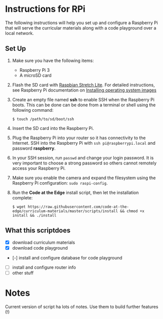 # Instructions for RPi

The following instructions will help you set up and configure a Raspberry Pi that will serve the curricular materials along with a code playground over a local network.

## Set Up

1. Make sure you have the following items:

    - Raspberry Pi 3
    - A microSD card

1. Flash the SD card with [Raspbian Stretch Lite](https://www.raspberrypi.org/downloads/raspbian/). For detailed instructions, see Raspberry Pi documentation on [Installing operating system images](https://www.raspberrypi.org/documentation/installation/installing-images/)

1. Create an empty file named **ssh** to enable SSH when the Raspberry Pi boots. This can be done can be done from a terminal or shell using the following command:

    ```
    $ touch /path/to/sd/boot/ssh
    ```

1. Insert the SD card into the Raspberry Pi.

1. Plug the Raspberry Pi  into your router so it has connectivity to the Internet. SSH into the Raspberry Pi with `ssh pi@raspberrypi.local` and password **raspberry**.

1. In your SSH session, run `passwd` and change your login password. It is very important to choose a strong password so others cannot remotely access your Raspberry Pi.

1. Make sure you enable the camera and expand the filesystem using the Raspberry Pi configuration: `sudo raspi-config`.

1. Run the **Code at the Edge** install script, then let the installation complete:

    ```
    $ wget https://raw.githubusercontent.com/code-at-the-edge/curriculum-materials/master/scripts/install && chmod +x install && ./install
    ```

## What this scriptdoes
- [x] download curriculum materials
- [x] download code playground
- [-] install and configure database for code playground
- [ ] install and configure router info
- [ ] other stuff

# Notes

Current version of script ha lots of notes. Use them to build further features (!)

